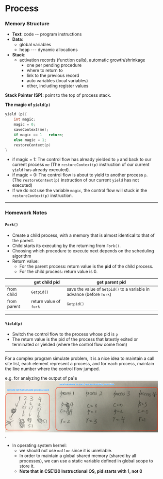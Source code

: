 # Process

### Memory Structure
* **Text**: code -- program instructions
* **Data**:
    * global variables
    * heap --- dynamic allocations
* **Stack**:
    * activation records (function calls), automatic growth/shrinkage
        * one per pending procedure
        * where to return to
        * link to the previous record
        * auto variables (local variables)
        * other, including register values

**Stack Pointer (SP)**: point to the top of process stack.

**The magic of `yield(p)`**
```C
yield (p){
    int magic;
    magic = 0;
    saveContext(me);
    if magic == 1   return;
    else magic = 1;
    restoreContext(p)
}
```
* if magic = 1: The control flow has already yielded to `p` and back to our current process `me` (The `restoreContext(p)` instruction of our current `yield` has already executed).
* if magic = 0: The control flow is about to yield to another process `p`. (The `restoreContext(p)` instruction of our current `yield` has not executed)
* If we do not use the variable `magic`, the control flow will stuck in the `restoreContext(p)` instruction.



---




### Homework Notes


#### `Fork()`
* Create a child process, with a memory that is almost identical to that of the parent.
* Child starts its executing by the returning from `Fork()`.
* Choosing which procedure to execute next depends on the scheduling algorithm
* Return value:
    * For the parent process: return value is the **pid** of the child process.
    * For the child process: return value is 0.

|  | get child pid | get parent pid |
| -- | -- | -- |
| from child | `Getpid()` | save the value of `Getpid()` to a variable in advance (before `fork`) |
| from parent | return value of `fork` | `Getpid()` |

---
#### `Yield(p)`
* Switch the control flow to the process whose pid is `p`
* The return value is the pid of the process that latestly exited or terminated or yielded (where the control flow come from)

---

For a complex program simulate problem, it is a nice idea to maintain a call site list, each element represent a process, and for each process, maintain the line number where the control flow jumped.


e.g. for analyzing the output of pa1e ![](IMG_0612.png).

* In operating system kernel:
    * we should not use `malloc` since it is unreliable.
    * In order to maintain a global shared memory (shared by all processes), we can use a static variable defined in global scope to store it.
    * **Note that in CSE120 Instructional OS, pid starts with 1, not 0**